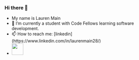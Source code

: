 ### Hi there 👋
<ul>
<li>My name is Lauren Main</li>
<li>🌱 I’m currently a student with Code Fellows learning software development. </li>
<li>📫 How to reach me: [linkedin](https://www.linkedin.com/in/laurenmain28/) </li>
<li><a href="https://www.linkedin.com/in/laurenmain28/" target="_blank" rel="noopener noreferrer"><img height="38" src="./images/linkedin.png"></a>&nbsp;&nbsp;</li>
</ul>
